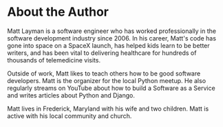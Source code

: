 # About the Author

Matt Layman is a software engineer
who has worked professionally in the software development industry
since 2006.
In his career,
Matt's code has gone into space on a SpaceX launch,
has helped kids learn to be better writers,
and has been vital to delivering healthcare
for hundreds of thousands
of telemedicine visits.

Outside of work,
Matt likes to teach others
how to be good software developers.
Matt is the organizer
for the local Python meetup.
He also regularly streams on YouTube
about how to build a Software as a Service
and writes articles about Python and Django.

Matt lives in Frederick, Maryland
with his wife and two children.
Matt is active with his local community and church.
